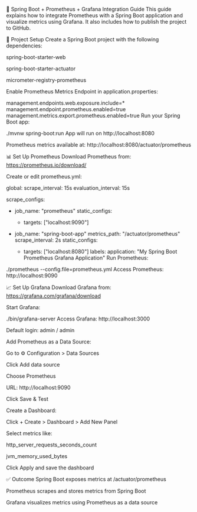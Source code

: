 🔧 Spring Boot + Prometheus + Grafana Integration Guide
This guide explains how to integrate Prometheus with a Spring Boot application and visualize metrics using Grafana. It also includes how to publish the project to GitHub.

📁 Project Setup
Create a Spring Boot project with the following dependencies:

spring-boot-starter-web

spring-boot-starter-actuator

micrometer-registry-prometheus

Enable Prometheus Metrics Endpoint in application.properties:


management.endpoints.web.exposure.include=*
management.endpoint.prometheus.enabled=true
management.metrics.export.prometheus.enabled=true
Run your Spring Boot app:


./mvnw spring-boot:run
App will run on http://localhost:8080

Prometheus metrics available at: http://localhost:8080/actuator/prometheus

📊 Set Up Prometheus
Download Prometheus from: https://prometheus.io/download/

Create or edit prometheus.yml:


global:
  scrape_interval: 15s
  evaluation_interval: 15s

scrape_configs:
  - job_name: "prometheus"
    static_configs:
      - targets: ["localhost:9090"]

  - job_name: "spring-boot-app"
    metrics_path: "/actuator/prometheus"
    scrape_interval: 2s
    static_configs:
      - targets: ["localhost:8080"]
        labels:
          application: "My Spring Boot Prometheus Grafana Application"
Run Prometheus:


./prometheus --config.file=prometheus.yml
Access Prometheus: http://localhost:9090

📈 Set Up Grafana
Download Grafana from: https://grafana.com/grafana/download

Start Grafana:


./bin/grafana-server
Access Grafana: http://localhost:3000

Default login: admin / admin

Add Prometheus as a Data Source:

Go to ⚙️ Configuration > Data Sources

Click Add data source

Choose Prometheus

URL: http://localhost:9090

Click Save & Test

Create a Dashboard:

Click + Create > Dashboard > Add New Panel

Select metrics like:

http_server_requests_seconds_count

jvm_memory_used_bytes

Click Apply and save the dashboard

✅ Outcome
Spring Boot exposes metrics at /actuator/prometheus

Prometheus scrapes and stores metrics from Spring Boot

Grafana visualizes metrics using Prometheus as a data source
